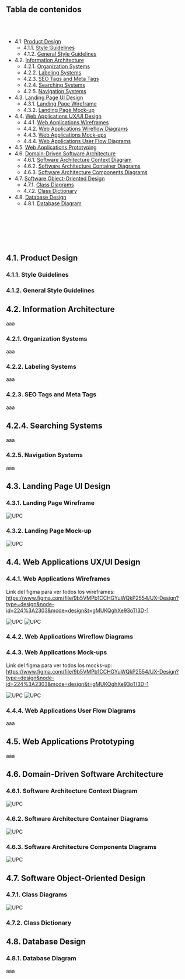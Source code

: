 ## Tabla de contenidos
<br>
<br>

- 4.1. [Product Design](#41-product-design) <br>
  - 4.1.1. [Style Guidelines](#411-style-guidelines) <br>
  - 4.1.2. [General Style Guidelines](#412-general-style-guidelines)<br>
- 4.2. [Information Architecture](#42-information-architecture)<br>
  - 4.2.1. [Organization Systems](#421-organization-systems)<br>
  - 4.2.2. [Labeling Systems](#422-labeling-systems)<br>
  - 4.2.3. [SEO Tags and Meta Tags](#423-seo-tags-and-meta-tags)<br>
  - 4.2.4. [Searching Systems](#424-searching-systems)<br>
  - 4.2.5. [Navigation Systems](#425-navigation-systems)<br>
- 4.3. [Landing Page UI Design](#43-landing-page-ui-design)<br>
  - 4.3.1. [Landing Page Wireframe](#431-landing-page-wireframe)<br>
  - 4.3.2. [Landing Page Mock-up](#432-landing-page-mock-up)<br>
- 4.4. [Web Applications UX/UI Design](#44-web-applications-uxui-design)<br>
  - 4.4.1. [Web Applications Wireframes](#441-web-applications-wireframes) <br>
  - 4.4.2. [Web Applications Wireflow Diagrams](#442-web-applications-wireflow-diagrams)<br>
  - 4.4.3. [Web Applications Mock-ups](#443-web-applications-mock-ups) <br>
  - 4.4.4. [Web Applications User Flow Diagrams](#444-web-applications-user-flow-diagrams)<br>
- 4.5. [Web Applications Prototyping](#45-web-applications-prototyping)<br>
- 4.6. [Domain-Driven Software Architecture](#46-domain-driven-software-architecture)<br>
  - 4.6.1. [Software Architecture Context Diagram](#461-software-architecture-context-diagram)<br>
  - 4.6.2. [Software Architecture Container Diagrams](#462-software-architecture-container-diagrams)<br>
  - 4.6.3. [Software Architecture Components Diagrams](#463-software-architecture-components-diagrams)<br>
- 4.7. [Software Object-Oriented Design](#47-software-object-oriented-design)<br>
  - 4.7.1. [Class Diagrams](#471-class-diagrams)<br>
  - 4.7.2. [Class Dictionary](#472-class-dictionary)<br>
- 4.8. [Database Design](#48-database-design)<br>
  - 4.8.1. [Database Diagram](#481-database-diagram)<br>

</div>

<br>
<br>
<br>
<br>
<br>

## 4.1. Product Design

### 4.1.1. Style Guidelines

### 4.1.2. General Style Guidelines

<div style="text-align: justify;">

</div>

## 4.2. Information Architecture

<div style="text-align: justify;">
  
aaa
  
</div>

### 4.2.1. Organization Systems

<div style="text-align: justify;">

aaa

</div>

### 4.2.2. Labeling Systems

<div style="text-align: justify;">

aaa

</div>

### 4.2.3. SEO Tags and Meta Tags

<div style="text-align: justify;">

aaa

</div>

## 4.2.4. Searching Systems

<div style="text-align: justify;">

aaa

</div>

### 4.2.5. Navigation Systems

<div style="text-align: justify;">

aaa

</div>

## 4.3. Landing Page UI Design

### 4.3.1. Landing Page Wireframe

<img src="https://raw.githubusercontent.com//HenryCenturion//open-source-final-project//document/caratula//images//Landing Page Wireframe.jpg" alt="UPC">

### 4.3.2. Landing Page Mock-up

<img src="https://raw.githubusercontent.com//HenryCenturion//open-source-final-project//document/caratula//images//Landing Page Mock-Up.jpg" alt="UPC">

## 4.4. Web Applications UX/UI Design

### 4.4.1. Web Applications Wireframes

<div style="text-align: justify;">

Link del figma para ver todos los wireframes: <br>
https://www.figma.com/file/9b5VMPb1CCHGYuWQkP2554/UX-Design?type=design&node-id=224%3A2303&mode=design&t=gMUKQghXe93oTI3D-1

</div>

<img src="https://raw.githubusercontent.com//HenryCenturion//open-source-final-project//document/caratula//images//wire1.png" alt="UPC">

<img src="https://raw.githubusercontent.com//HenryCenturion//open-source-final-project//document/caratula//images//wire2.png" alt="UPC">

### 4.4.2. Web Applications Wireflow Diagrams

### 4.4.3. Web Applications Mock-ups

<div style="text-align: justify;">

Link del figma para ver todos los mocks-up: <br>
https://www.figma.com/file/9b5VMPb1CCHGYuWQkP2554/UX-Design?type=design&node-id=224%3A2303&mode=design&t=gMUKQghXe93oTI3D-1

</div>

<img src="https://raw.githubusercontent.com//HenryCenturion//open-source-final-project//document/caratula//images//mock1.png" alt="UPC">

<img src="https://raw.githubusercontent.com//HenryCenturion//open-source-final-project//document/caratula//images//mock2.png" alt="UPC">

### 4.4.4. Web Applications User Flow Diagrams

<div style="text-align: justify;">

aaa

</div>

## 4.5. Web Applications Prototyping

<div style="text-align: justify;">

aaa


## 4.6. Domain-Driven Software Architecture

### 4.6.1. Software Architecture Context Diagram

<div style="text-align: justify;">

<img src="https://github.com/HenryCenturion/open-source-final-project/blob/13f33de46772af97f952ceb0a12e32f5903d019e/images/structurizr-86931-Contexto.png" alt="UPC">

</div>

### 4.6.2. Software Architecture Container Diagrams

<div style="text-align: justify;">

<img src="https://github.com/HenryCenturion/open-source-final-project/blob/13f33de46772af97f952ceb0a12e32f5903d019e/images/structurizr-86931-Contenedor%20(1).png" alt="UPC">

</div>


### 4.6.3. Software Architecture Components Diagrams

<div style="text-align: justify;">

<img src="https://github.com/HenryCenturion/open-source-final-project/blob/13f33de46772af97f952ceb0a12e32f5903d019e/images/structurizr-86931-API%20Rest%20Component%20Diagram.png" alt="UPC">

</div>

## 4.7. Software Object-Oriented Design

### 4.7.1. Class Diagrams

<div style="text-align: justify;">

<img src="https://github.com/HenryCenturion/open-source-final-project/blob/28df6078bec50dbc8c9144316016b58d3c7410f2/images/image.png" alt="UPC">

</div>

### 4.7.2. Class Dictionary

<div style="text-align: justify;">

</div>

## 4.8. Database Design

### 4.8.1. Database Diagram

<div style="text-align: justify;">
  
aaa
  
</div>
